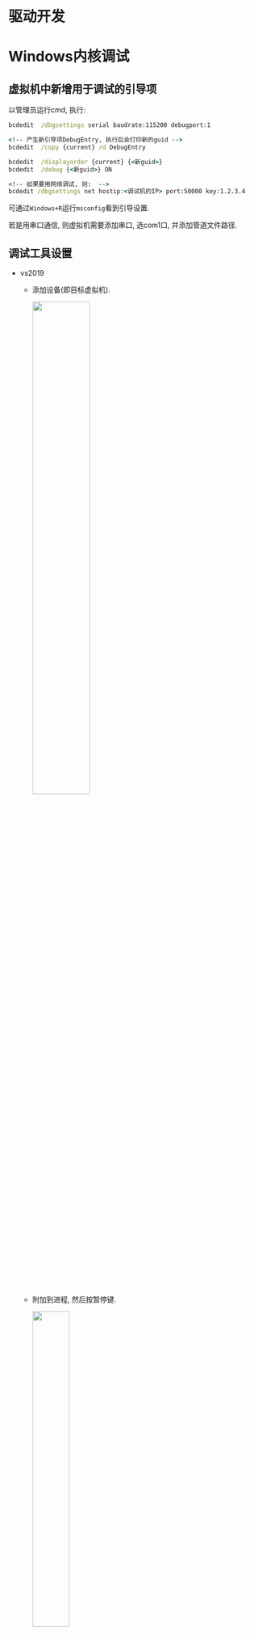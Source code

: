 # 驱动开发

# Windows内核调试
## 虚拟机中新增用于调试的引导项
以管理员运行cmd, 执行:
```bat
bcdedit  /dbgsettings serial baudrate:115200 debugport:1

<!-- 产生新引导项DebugEntry, 执行后会打印新的guid -->
bcdedit  /copy {current} /d DebugEntry

bcdedit  /displayorder {current} {<新guid>}
bcdedit  /debug {<新guid>} ON

<!-- 如果要用网络调试, 则:  -->
bcdedit /dbgsettings net hostip:<调试机的IP> port:50000 key:1.2.3.4
```
可通过`Windows+R`运行`msconfig`看到引导设置.

若是用串口通信, 则虚拟机需要添加串口, 选com1口, 并添加管道文件路径.

## 调试工具设置
* vs2019
    * 添加设备(即目标虚拟机).
    
        <img alt="" src="./pic/vs_device_config.png" width="50%" height="50%">

    * 附加到进程, 然后按暂停键. 

        <img alt="" src="./pic/vs_attach_proc.png" width="40%" height="40%">

        <img alt="" src="./pic/vs_windbg.png" width="60%" height="60%">
    
    * 可在驱动的源码中打断点. 之后在虚拟机中用`instdrv`启动驱动程序, 则程序将中断.

        <img alt="" src="./pic/vs_drv_debug.png" width="50%" height="50%">

* windbg
    * `File->Kernel Debugging->COM`, 如下图配置.

        <img alt="" src="./pic/windbg_krnldbg.png" width="60%" height="60%">

    * 配置符号, `File -> Symbol File Path`, 填写: `<自己写的驱动编译后产生的pdb文件的路径>;srv*D:\win_symbols*http://msdl.microsoft.com/download/symbols`. 其他符号链接: http://sym.ax2401.com:9999/symbols

* vscode(替代visual studio)
    * 参考: [VSCode搭建轻量驱动开发环境](https://bbs.pediy.com/thread-260380.htm)
    * 需要安装: wdk, sdk, [FindWdk](https://github.com/SergiusTheBest/FindWDK.git), 还有Visual Studio 生成工具(即从vs_buildtools安装的东西, 在 https://visualstudio.microsoft.com/zh-hans/downloads/ 找)
    * 需要安装vscode插件: cmake, cmake tools

## 其他
* 需要禁用驱动程序强制签名

        开始菜单, 按`shift`并点击重启按钮(或者开机选择引导项时进入'其他选项'). 找到问题修复->高级选项->启动设置, 并选择"禁用驱动程序强制签名".

        网上关于永久禁用驱动强制签名, 一般都是说执行`bcdedit /set testsigning on`和`bcdedit /set nointegritychecks on`, 但是在最新的win10中测试无效.

* Windows平台普通程序开发
    * [配置vscode](https://code.visualstudio.com/docs/cpp/config-msvc)

# NT驱动框架
* 驱动调用流程: 

    <img alt="" src="./pic/winkrnl_call.jpg" width="40%" height="40%">
* 驱动框架: R3操作一个文件: create -> read/write/deviceiocontrol -> clean -> close

    <img alt="" src="./pic/win_drv_frm.jpg" width="50%" height="50%">
* 驱动运行流程
    * (在R3层)创建一个服务
        * 注册表项: `HKEY_LOCAL_MACHINE\SYSTEM\CurrentControlSet\Sevices\<服务名>`
        * 启动的GROUP与`StartType`决定了驱动. `StartType`值越小越早启动. `StartType`值相同则按GroupOrder顺序启动(`HKEY_LOCAL_MACHINE\SYSTEM\CurrentControlSet\Control\GroupOrderList`). `StartType`值如下:
            * 0(`SERVICE_BOOT_START`): 由核心装载器装载. 在内核刚初始化之后, 加载的都是系统核心有关的重要驱动程序(如磁盘驱动)
            * 1(`SERVICE_SYSTEM_START`): 由I/O子系统装载. 
            * 2(`SERVICE_AUTO_START`): 自动启动. 在登录界面出现的时候. 
            * 3(`SERVICE_DEMAND_START`): 手工启动.
            * 4(`SERVICE_DISABLED`): 禁止启动.
    * (在R3层)对象管理器生成驱动对象(`DriverObject`), 将之传递给`DriverEntry`函数, 执行之.
    * 创建控制设备对象(`IoCreateDevice`, 设备名形如`"\\device\\myDrv"`. 创建的设备对象被赋予其一参)
    * 创建控制设备符号链接(R3可见)(`IoCreateSymbolicLink`, 符号链接名形如`"\\dosdevices\\myDrv"`)
    * 若是过滤驱动, 创建过滤设备对象, 绑定
    * 注册分发函数
    * 其他初始化
    * 应用程序打开驱动的设备对象(`CreateFile`, 一参为形如`"\\\\.\\myDrv"`的设备路径(也是符号链接名), 得到一个`Handle`), 向驱动设备对象发送各种请求(`IRP`)
* 应用层调用驱动的相关接口
    * 安装驱动: `OpenSCManager`打开服务控制管理器, `CreateService`安装驱动, `OpenService`打开驱动服务, `StartService`启动服务. 关闭管理器和驱动服务的句柄用`CloseServiceHandle`.
    * 卸载驱动: 先`OpenSCManager`, `OpenService`; 用`ControlService`(带`SERVICE_CONTROL_STOP`参数)停止驱动; `DeleteService`卸载驱动.
* 设备对象接收IRP(I/ORequest Packets))
    * 可以理解为: 
        * 一个放置 I/O 请求的容器
        * 一个与线程无关的调用栈
    * API
        * `IoMarkIrpPending(pIrp)`: 挂起Irp请求(驱动程序的分发函数中则返回`STATUS_PENDING`)
        * `IoSetCancelRoutine(Irp, CancelRoutine)`: 若二参是NULL, 则取消Irp请求. 如果Irp有设置了取消例程, 则返回该取消例程(`Irp->CancelRoutine`), 否则返回NULL.

* 驱动创建的所有设备对象会放在一条链上(`NextDevice`); 所有设备对象都会指向该驱动对象.
* 分发函数: `(PDEVICE_OBJECT pObj, PIRP pIrp)`
    * read: 应用层从内核层读取数据: 从`pIrp`拿缓存的地址和长度; 读写; 完成IRP.
    * write: 应用层向内核层写数据: 分配缓存(`ExAllocatePoolWithTag`), 拷贝数据(`RtlCopyMemory`).
    * ioCtl: 拿到应用层传来的控制码(控制码自己定义), 判断并执行相关操作.
        * 自定义CTL_CODE: `#define MY_CODE_1 CTL_CODE(DeviceType, Function, Method, Access)`
            * MY_CODE_1: 生成的IRP的MinorFunction
            * DeviceType: 设备对象的类型.
            * Function: 自定义的IO控制码, 取0x800到0xFFF. (0x0到0x7FF为微软保留)
            * Method: 数据的操作模式. 
                * `METHOD_BUFFERED`: 缓冲区模式(用户的输入输出都经过`pIrp->AssociatedIrp.SystemBuffer`来缓冲)
                * `METHOD_IN_DIRECT`: 直接写模式
                * `METHOD_OUT_DIRECT`: 直接读模式
                * `METHOD_NEITHER`: Neither模式
                * 更多关于通信: https://www.cnblogs.com/lsh123/p/7354573.html
            * Access: 访问权限, 可取值有: 
                * `FILE_ANY_ACCESS`: 表明用户拥有所有的权限
                * `FILE_READ_DATA`: 表明权限为只读
                * `FILE_WRITE_DATA`: 表明权限为可写
            
* DriverUnload: 要清除设备对象(`IoDeleteDevice`).
* 驱动函数分类
    * ExXxx: Excute
    * IoXxx: IO
    * KeXxx: Kernel
    * MmXxx: Memory
    * ObXxx: Object
    * PsXxx: Process
    * RtlXxx: Runtime Library
    * ZwXxx: 和NtXxx一样, 不过在内核编程中调用的都是ZwXxx. ZwXxx会先将Previous Mode设置为Kernel Mode, 再调用相应的NtXxx.
    * FltXxx: MiniFilter框架
    * NdisXxx: Ndis框架
* 在R0中可用和不可用的函数
    * 不可用: `printf, scanf, fopen, fclose, fwrite, fread, malloc, free`
    * 可用: `sprintf, strlen, strcpy, wcslen(返回宽字符串中的字符数), wcscpy, memcpy, memset`
* 内存分配: 
    * PagedPool: 分页内存, 物理内存不够时, 这片内存会被移到磁盘上. 总量多. 通常可申请一大片来存数据.
    * NonPagedPool: 总量有限(物理内存).
    * `ExAllocatePoolWithTag(PoolType,NumberOfBytes,Tag)`: `Tag`是四个字节的数据(形如'TSET'), 用来防止溢出(溢出时其会被覆盖).


* 驱动编写过程
    * `IoCreateDevice`
    * 指定R3和R0间读写的通信协议, `pDeviceObject->Flags = ...`
        * `DO_BUFFERED_IO`: 优点安全, 缺点效率低
        * `DO_DIRECT_IO`: 内存映射, 内核层和应用层操作同一块物理内存
        * `DO_NEITHER_IO`: R0直接访问R3处内存的数据. 可能产生提权漏洞.
    * 创建符号链接`IoCreateSymbolicLink`
    * `pDeviceObject->MajorFunction[...] = ...`, 注册分发函数.
    * `pDeviceObject->DriverUnload = ...`

* 内核漏洞产生原因
    * 不要使用 `MmIsAddressValid` 函数, 这个函数对于校验内存结果是不可靠的.
    * 在 `try_except` 内完成对于用户态内存的任何操作
    * 留心长度为 0 的缓存, 为 NULL 的缓存指针和缓存对齐
        * `ProbeForRead`, `ProbeForWrite`等函数的`Length`参数为0时, 它们不工作
        * 缓存指针为空. 不可放行此类空指针.
        * 缓存对齐. `ProbeForRead`的三参`Alig`.
    * 不正确的内核函数调用引发的问题, 如何防范
        * `ObReferenceObjectByHandle` 未指定类型
        * 不正确的 `ZwXXX` 函数调用不能将任何用户态内存通过调用 ZwXXX 函数传递给内核, 用户态内存未经过校验, 传递给 ZwXXX 会让系统忽略内存检查(因为 ZwXXX 调用时认为上个模式已经是内核模式) 
        * 不要接受任何用户输入的内核对象给内核函数. 接受用户输入的内核对象意味着可以轻易构造内核任意地址写入漏洞, 不要在设备控制中接受任何用户输入的内核对象并将其传递给内核函数. 
    * 驱动提供给应用层的功能性接口. 
    * 设备控制尽量使用BUFFERED IO, 而且一定要使用 SystemBuffer,如果不能用BUFFERED IO,对于 UserBuffer 必须非常小心地 Probe,同时注意 Buffer 中指针, 字符串引发的严重问题, 如果可能, 尽量禁止程序调用自己的驱动. 
    * 使用 verifier(内核校验器)和 Fuzz 工具检查和测试驱动. 对于挂钩内核函数的驱动, 可以使用 BSOD HOOK 一类的 FUZZ 工具, 来检查内核函数的缺陷和漏洞.


# Windbg
* 屏蔽无用的调试信息: `ed nt!Kd_SXS_Mask 0`, `ed nt!Kd_FUSION_Mask 0`
* 线程
    * `.attach <pid>`: 
    * `.detach:` 断开调试
    * `~*`: 显示所有线程
    * `~<数字>`: 显示第<数字>个线程
    * `~.`: 显示活动线程
    * `~#`: 显示引起异常的线程
    * `!runaway`: 扩展显示有关每个线程使用的时间的信息
* 进程
    * `!process`
        * `/m <名称加通配符>`
        * `!process 0 0`: 系统所有进程(简). 第一个0可替换为别的进程ID(16进制). 后面可以加要查找的程序的全称.
        * `!process -1 0`: 当前进程信息.
        * `!process 0 7`: 系统所有进程(详).
        * `!process <EPROCESS> 7`: 进程详细信息.
    * `.process /p <EPROCESS>`: 进入进程上下文. (`<EPROCESS>`表示进程的EPROCESS块的地址)
    * `!thread <ETHREAD>`: 查看线程.
    * `.thread <ETHREAD>`: 进入线程上下文.
* 断点
    * `bl <*|n|n1-n2>`: 列出断点
    * `bc <*|n|n1-n2>`: 清理断点
    * `bd <*|n|n1-n2>`: 禁用断点
    * `be <*|n|n1-n2>`: 启用断点
    * `bp <addr|model!func>`: 设置断点. `bp`要求模块已加载, 失败则转化为`bu`断点
    * `bu model!func`: u是unresolved.
    * `bm model!fu*c`: 
    * `ba <w4|r4|e4|i4> <addr>`: 内存断点. 读, 写, 执行, IO(端口, 寄存器). 地址可以写成0x8100xxxx这样.
    * `<bp|ba> </p|/t> <proc> <addr|func>`: 进程/线程断点, 只有该进程或线程执行到这个地方时才中断.
* 内存
    * `dt [nt!]_EPROCESS [<字段>] [<addr>]`: 查看`nt`模块的`_EPROCESS`结构. 加`-r`参数可以递归打印. 带`<addr>`则用该结构打印某地址块. 带`<字段>`则只打印该字段.
    * `<db(1字节)|dw(2)|dd(4)|dq(8)|dp|dD|df> <addr> <L20>`: 打印数字, 打印0x20个单位
    * `<da|du|ds|dS> <addr>`: 打印字符
    * `<dpa|dpu|dps|dpp> <addr>`: 打印指针指向的数据. 第二个字符: d(32位指针), q(64位指针), **p(标准指针大小, 取决于处理器架构)**. 第三个字符: p(DWORD或QWORD), a(ascii), u(unicode), s(symbol).
    * 修改内存: 把d改成e, 如`eb <addr> <val>`.
    * `kb`: 查看栈.
    * `kv`: 查看栈.
    * `kp`: 查看栈(显示函数参数).
* 调试
    * `g`: 继续运行
    * `p`: 执行一条指令(如果打开了source mode, 则执行一行源码)
    * `pa <addr>`: 执行到addr处
    * `t <次数>`: 多次单步执行, 遇到函数会进入
* 其他命令
    * `lm`: 列出加载的模块
    * `lm m sth*`: 按名称列出加载的模块
    * `.reload`: 加载符号表. `/user`则只加载用户层的符号. `f`可以强制加载(而非延迟加载).
    * `.reload /i:` 忽略pdb文件和sys文件时间戳的不同, 强制加载符号文件
    * `x nt!kes*des*table`: ssdt表
    * 查看shadowSsdt表: 先切换到进程上下文, 然后`x nt!kes*des*table`, 拿第一行的地址, 对其用`dd`, 打印出来的第二行的前4个字节即是该表地址.
    * `u`: 查看当前汇编
    * `uf <addr>`: 反汇编
    * `.open -a <函数名>+<偏移>`: 调出源文件
    * `!pte <虚拟地址>`: 将虚拟地址转为物理地址
    * `!vtop <进程基地址> <虚拟地址>`: 将虚拟地址转为物理地址
* 快捷键
    * f9: 断点
    * f10: 单步执行
    * f11: 单步步入
* 反调试
    * `EPROCESS`结构中的`DebugPort`成员为调试端口, 将之清零以防止调试
    * `KdDisable`
    * HOOK以下函数: 
        * `NtOpenThread`:
        * `NtOpenProcess`:
        * `KiAttachProcess`:
        * `NtReadVirtualMemory`:
        * `NtWriteVirtualMemory`:
* 反反调试
* 花指令
    * OLLVM
        * 控制流平展模式
        * 指令替换模式
        * 控制流伪造模式

# 蓝屏分析
* 系统崩溃后产生DUMP文件. 设置: `电脑 -> 系统属性 -> 启动和故障恢复`: 1. 把`系统自动重启`的勾去掉; 2. `写入调试信息`选`核心内存转储`
* windbg分析dump文件
    * open crash dump
    * 设置符号文件路径
    * `!analyze -v`
        * `STACK_TEXT`调用栈信息.
    * `<kv|kp|kb>`
    * `.open -a <模块名>!<函数名>+<偏移>`
* 常见原因
    * 关闭了无效HANDLE
    * 在没有`ObReferenceObject(pFileObject)`的情况下`ObDeferenceObject(pFileObject)`
    * 引用NULL指针
    * 内存访问越界
    * 高中断级访问了缺页内存

* 例子
```c
UNICODE_STRING uStr = {0};
uStr.Buffer = ExAllocatePoolWithTag(PagedPool, wcslen(L"Nice to meet u")+sizeof(WCHAR), 'POCU');
if (uStr.Buffer == NULL) return;
RtlZeroMemory(uStr.Buffer, wcslen(L"Nice to meet u")+sizeof(WCHAR));
RtlInitUnicodeString(&uStr, L"Nice to meet u"); // 会直接将L"Nice to meet u"的地址赋给uStr.Buffer, 而该地址在静态常量区
DbgPrint("%wZ\n", &uStr);
ExFreePool(uStr.Buffer); // 导致蓝屏
```

# 字符串
* Unicode字符串数据类型(https://blog.csdn.net/aishuirenjia/article/details/88996228). L表示long, P表示指针,C表示constant, T表示指针指向的字符占的字节数取决于Unicode是否定义, W表示wide, STR就是string的意思. 
    * `LPSTR`: 32bit指针 指向一个字符串, 每个字符占1字节. 相当于　`char * `
    * `LPCSTR`: 32-bit指针 指向一个常字符串, 每个字符占1字节. 相当于　`const char * `
    * `LPTSTR`: 32-bit指针 每字符可能占1字节或2字节, 取决于Unicode是否定义 
    * `LPCTSTR`:32-bit指针 指向一个常字符串,每字符可能占1字节或2字节, 取决于Unicode是否定义 
    * `LPWSTR`: 32-bit指针, 指向一个unicode字符串的指针,每个字符占2字节. 
    * `LPCWSTR`:32-bit指针, 指向一个unicode字符串常量的指针,每个字符占2字节. 

```c
typedef struct _UNICODE_STRING {
    USHORT Length; // Buffer中字符串的字节数(不含结尾的NULL)
    USHORT MaximumLength; // Buffer的大小(字节数)
    PWSTR Buffer; // PWSTR等价于WCHAR *
} UNICODE_STRING, *PUNICODE_STRING;
typedef struct _STRING {
    USHORT Length; 
    USHORT MaximumLength;
    PCHAR Buffer; 
} ANSI_STRING, *PANSI_STRING;

// 初始化方式1
UNICODE_STRING uStr = {0};
WCHAR *sz = L"Hello";
RtlInitUnicodeString(&uStr, sz);
// 或
DECLARE_CONST_UNICODE_STRING(uStr, L"Hello")

// 初始化方式2: 栈上buffer
UNICODE_STRING uStr = {0};
WCHAR sz[512] = L"Hello";
uStr.Buffer = sz;
uStr.Length = wcslen(L"Hello");
uStr.MaximumLength = sizeof(sz);

// 初始化方式2: 栈上buffer
UNICODE_STRING uStr = {0};
ULONG ulLen = wcslen(L"Hello") * sizeof(WCHAR);
WCHAR sz[512] = L"Hello";
uStr.Buffer = sz;
uStr.Length = wcslen(L"Hello");
uStr.MaximumLength = sizeof(sz);

```

* 常用API
    ```c
    UNICODE_STRING uStr1 = {0};
    WCHAR buff[100] = "Hello";
    uStr1.Length = 10;
    uStr1.Buffer = buff;

    WCHAR *str1 = "world";

    UNICODE_STRING uStr2 = {0};
    uStr1.Length = 10;
    uStr1.Buffer = str1;

    // 常用API
    RtlInitUnicodeString(&uStr1, str1);
    RtlCopyUnicodeString(&uStr1, &uStr2);
    RtlAppendUnicodeToString(&uStr1, str2);
    RtlAppendUnicodeStringToString(&uStr1, &uStr2);
    RtlCompareUnicodeString(&uStr1, &uStr2, TRUE/FALSE); // 三参表示是否忽略大小写
    RtlAnsiStringToUnicodeString(&uStr1, &aStr1, TRUE/FALSE); // 三参TRUE则由系统分配内存.有溢出风险.
    RtlFreeUnicodeString(&uStr1); // 三参TRUE则由系统分配内存

    // 安全函数, 能检测溢出
    #include <ntstrsafe.h>
    RtlUnicodeStringInit(&uStr1, str1);
    RtlUnicodeStringCopy(&uStr1, &str1);
    RtlUnicodeStringCat(&uStr1, &str1);

    ```

* UNICODE_STRING常见问题
    * 计算length时, 少了`*sizeof(WCHAR)`
    * 计算字符数时, 少了`/sizeof(WCHAR)`
    * 使用了`wcscmp, wccscpy`等函数操作

# 文件
* 文件的表示
    * 应用层: `"c:\\doc\\a.txt"`
    * 内核: `L"\\??\\c:\\a.txt"` -> `"\\device\\harddiskvolume3\\a.txt"`, 前面问号是卷设备对象的符号链接名.
    * R3: 设备名: `L"\\\\.\\xxDrv"`
    * R0: 设备名: `L"\\device\\xxDrv"`; 符号链接名: `"\\dosdevices\\xxDrv"` -> `"\\??\\xxDrv"`
* 内核文件操作API
    * 打开文件获得handle -> 基于handle读写查删 -> 关闭
    * `InitializeObjectAttributes`宏: 初始化一个`OBJECT_ATTRIBUTES` 结构体
    * `ZwCreateFile`: 打开文件
    * `ZwWriteFile`
    * `ZwReadFile`
    * `ZwQueryInformationFile`读取文件属性, `ZwSetInformationFile`: 可用于删文件
        * 第五参
            * FileBasicInformation
            * FileStandardInformation
            * FileRenameInformation: 重命名文件时用
            * FileDispositionInformation: 删文件时用
    * `ZwQueryFullAttributesFile`: (irp_mj_set_information). 可删除和重命名文件
    * `ZwClose`
    * `ZwQueryDirectoryFile`: 遍历文件夹
    * `RtlVolumnDeviceToDosName(fileObject->DeviceObject, &DosDeviceName)`: 得到文件所属设备的名称(如`C:`)
* 其他知识点
    * 8个扇区 == 1个簇

# 系统引导和磁盘分区
* BIOS和MBR
    * 流程
        * 启动电源, 硬件初始化检查.
        * 根据CMPS的设置, BIOS加载启动盘, 将MBR的引导代码载入内存, 然后启动过程由MBR来执行.
        * 搜索MBR中的分区表DPT, 找到活动分区, 将其VBR中的引导代码载入内存`0x07c00`处.
        * 引导代码检测当前使用的文件系统, 查找ntldr文件, 启动之.
        * BIOS将控制权转交给ntldr, 由它完成操作系统的启动. (Win7是BootMgr)
    * MBR: 物理硬盘第一扇区0柱面0磁头.
    * VBR: 卷引导记录, 为每个非扩展分区及逻辑分区的第一个扇区.
    * DBR(DOS Boot Record): 操作系统进入文件系统后可以访问的第一个扇区. 包括一个引导程序和一个被称为BPB(BIOS Parameter Block)的本分区参数记录表.
    * EBR(Extended Boot Record): 扩展分区的每个逻辑驱动器的类似MBR的引导记录.
    * LBA(logical block address 32位): 一个扇区512字节(2^9), 最大支持分区: 2^32 * 2^9 = 2T

        <img alt="" src="./pic/mbr.jpg" width="40%" height="40%">

* UEFI(Unified Extensible Firmware Interface, 统一的可扩展固件接口)和GPT
    * LBA(64位), 分区数量无限制, MS128个分区.
    * UEFI相当于一个微型操作系统. 具备文件系统的支持, 能直接读取FAT分区中的文件, 可开发处直接在UEFI下运行的应用程序(以efi结尾). 可将windows安装程序做成efi程序, 然后把它放任意分区中直接运行.
    * 不需要主引导记录, 不需要活动分区, 只要复制一个安装文件到一个FAT32(主)分区或U盘中, 然后从中启动.
    * PMBR的作用: 使用不支持GPT的分区工具时, 整个影片将显示为一个受保护的分区, 以防分区表及硬盘数据遭到破坏.
    * SecureBoot(防恶意软件): 主板出厂的时候, 可内置一些可靠的公钥. 任何要在这块主板上加载的操作系统或硬件驱动, 都要用对应的私钥签署过.


        <img alt="" src="./pic/uefi.jpg" width="20%" height="20%">

# 注册表
* 路径
    * `"\\Registry\\Machine\\software"` -> HKEY_LOCAL_MACHINE
    * `"\\REGISTRY\\User\\"` -> HKEY_USERS
* 数据类型
    * `REG_SZ`: 字符串
    * `REG_BINARY`: 二进制数据
    * `REG_DWORD`: 4字节无符号整数
    * `REG_EXPAND_SZ`: 扩展字符串, 其中带环境变量, 如"%systemtoor%\c.doc". 应用层函数`ExpandEnvironmentStrings`可展开之.
    * `REG_MULTI_SZ`: 多字符串(每个字符串间用NULL隔开)
        * 构造: `sprintf(buf, "%s%c%s%c%c%", "1.1.1.1", 0, "1.1.1.1", 0, 0)`
        * 用于删除和重命名: `MoveFileEx(szTemp, NULL, MOVEFILE_DELAY_UNTIL_REBOOT)`, 重启替换`szTemp`文件. 如替换dll文件. 每次调用, 一参和二参会被写到`\\Registry\\Machine\\SYSTEM\CurrentContrilSet\Control\Session Manager\PendingFileRenameOperations`
        * UNC(Universal Naming Convention, 通用命名规则)
            * 用于局域网共享文件夹
            * `\HKEY_LOCAL_MACHINE\SYSTEM\CurrentControlSet\Services\LanmanServer\Shares` 记录本机共享的文件夹的信息. 
* 存储
    * HIVE文件
        * 由多个巢箱(BIN)组成
        * 注册表解析: https://www.52pojie.cn/thread-41492-1-1.html
        * 缺省放在`%systemroot%/System32/config`下, 6个文件: DEFAULT, SAM, SECURITY, SOFTWARE, USERDIFF, SYSTEM
* 注册表操作
    * 参考: http://www.lcx4.com/?post=112
    * 创建: `ZwCreatKey`. `InitializeObjectAttributes`时, 其四参指定父键的handle(可由`ZwOpenKey`获得)
    * 查询: `ZwQueryKey`查询键下子键, `ZwQueryValueKey`查询键下的某个键值对的值(传入参数包括键的句柄, 键值对的键名)
    * 枚举: 
        <!-- * `ZwEnumerateKey`: 枚举子键
        * `ZwEnumerateValueKey`: 枚举键下的键值对 -->
        * 先调用一次`ZwQueryKey`获得数据长度(三参设为NULL)
        * 再次调用`ZwQueryKey`获得数据(三参设为`ExAllocatePoolWithTag`分配得到的buffer, 记为pfi). for循环以`pfi->SubKeys`为总数时, 循环体中`ZwEnumerateKey`获得子键的信息. `pfi->Values`则对应`ZwEnumerateValueKey`.
        * `ZwQueryValueKey`, `ZwEnumerateKey`, `ZwEnumerateValueKey`同理
    * 删除: `ZwDeleteKey`, `ZwDeleteValueKey`
    * 设置: `ZwSetValueKey`新增键值对

# 强删文件
* R0层关句柄
    * 打开文件: `IoCreateFile`(比`ZwCreateFile`更底层)
    * 删除独占文件
        * 从全局句柄表找到打开这个文件的进程和文件的句柄
            * `ZwQuerySystemInformation( SystemHandleInformation, buf, size, NULL )`. 因为没法得到全局句柄表的大小, 所以要逐渐递增buf大小. 注: `ZwQuerySystemInformation`这个函数在ntdll中, 内核层编程时可在头文件声明一下, 声明头加上`NTSYSAPI`和`NTAPI`. `SystemHandleInformation`值为16.
        * 把句柄拷贝过来: `ZwDuplicateObject`, `DUPLICATE_CLOSE_SOURCE`则表示同时在目标进程中把文件句柄关掉
        * 再次打开文件, 得到handle
        * 通过handle得到fileObject(用`ObReferenceObjectByHandle`)
        * `IoGetRelatedDeviceObject(fileObject)`得到设备对象deviceObject
        * 初始化事件`KeInitializeEvent`; 初始化用来删除文件的Irp
        * 为Irp设置一个例程(回调)(`IoSetCompletionRoutine`), 当下层驱动完成文件的删除时, 会通知执行该例程.
        * 下发Irp(交给下层的文件系统驱动处理): `IoCallDriver(DeviceObject, Irp)`
        * 等待完成: `KeWaitForSingleObject`
    * 删除正在运行的exe文件
        * 系统会检查`fileObject->SectionObjectPointer`中的`ImageSectionObject`和`DataSectionObject`, 都不为0则表示exe正在运行. 
        * 因此强删的方法是先把上述两项设为0, 欺骗系统.

* R3层关句柄
    * 原理与R0层类似
    * 用线程处理死锁
        * `NtQueryObject`会导致某些句柄hang住
        * `GetFileType(hFile)`也是

# 线程的IRQL(Interrupt Request Level)
* 如果某个中断产生了, 且IRQL <= 目前处理器的IRQL, 那么将不会影响目前程序的运行; 否则执行中断程序.
* 中断: 硬件产生的一个电信号
    * 异常: 由CPU产生. IF(中断标志位, 用来开关中断)维持不变, 不会关闭中断
        * 故障(FALT): 除零, 缺页, 越界, 堆栈段错误等
        * 陷阱(TRAP): 程序员用的, 如int 3, 溢出
    * 中断: IF标志清零, 关中断
        * 非屏蔽中断: 计算机内部硬件出错引起的异常
        * 屏蔽中断: 外围设备产生
    * 中断向量
        * 0~31: 异常和非屏蔽中断
        * 32(0x20)~47(0x2f): IO引起的屏蔽中断
        * 48(0x30)~255(0xff): 软中断, 如linux的0x80系统调用`system_call`进入内核
    * 中断优先级: 在同一处理器上, 线程只能被更高级别IRQL的线程能中断
        * 无中断
            * `PASSIVE_LEVEL`(0): 和文件, 注册表读写相关的操作. 可访问分页内存.
        * 软中断
            * `APC_LEVEL`(1)
            * `DISPATCH_LEVEL`(2): 不能访问分页内存
        * 硬中断
            * `DIRQL`: 设备中断请求级处理程序执行
            * `PROFILE_LEVEL`: 配置文件定时器
            * `CLOCK2_LEVEL`: 时钟
            * `SYNCH_LEVEL`: 同步级
            * `IPI_LEVEL`: 处理器之间中断级
            * `POWER_LEVEL`: 电源故障级
        * 遵守中断级别要求
            * PASSIVE级别可访问任何函数和内存
            * DISPATCH级别只能访问运行在DISPATCH级别的API和非分页内存(NONPAGEDPOOL)
            * NONPAGEDPOOL可在任何级别使用
            * PAGEDPOOL只能在PASSIVE和APC级别使用
                * 在这两个级别的代码中用`PAGED_CODE`宏(其调用`KeGetCurrentIrql`), 其会检测当前代码IRQL是否高于APC, 是则异常.
            * 补充
                * 系统在APC_LEVEL处理缺页中断, 所以, 执行在>=APC_LEVEL上的代码必须存放在NON-PGAE内存中
        
        |调用源|一般的运行中断级|运行环境|
        |-|-|-|
        |`DriverEntry`, `DriverUnload`|Passive级|单线程|
        |各种分发函数`DispatchXxx`|Passive级|多线程|
        |完成函数|Dispatch级|多线程|
        |各种NDIS回调函数|Dispatch级|多线程|
* 多线程
    * 内核创建多线程: `PsCreateSystemThread`
    * 同步(A告诉B发生了什么事)
        * KEVENT: 用于线程同步
            * Event两个状态: Signaled, Non-signaled
            * Event两个类别: Notification事件(不自动恢复, 比如从Signaled转为Non-Signaled要手动设置), synchronization事件(自动恢复)
            * 代码
                ```c
                // 线程A
                KEVENT waitEvent;
                KeInitializeEvent(&waitEvent, NotificationEvent, FALSE);

                // 内核中创建自命名事件则如下
                RtlInitUnicodeString(&EventName, L"\\BaseNamedObjects\\ProcEvent");
                PKEVENT Event = IoCreateNotificationEvent(&EventName, &Handle); // 生成的事件的句柄放到Handle中
                KeClearEvent(Event);

                // 触发事件
                KeSetEvent(&waitEvent, IO_NO_INCREMENT, FALSE); 

                // 线程B
                KeWaitForSingleObject(&waitEvent, Executive, KernelMode, False, NULL); // NULL无限等待, 0立即返回
                ...
                KeClearEvent(&waitEvent); // 将事件设为non-signaled状态
                KeResetEvent(&waitEvent);

                // 应用层等待事件则如下
                HANDLE hProcessEvent = ::OpenEventW(SYNCHRONIZE, FALSE, L"Global\\ProcEvent");  // 注意得到的句柄为0时会让下面的代码死循环, 所以要判断0
                while (true) {
                    ::WaitForSingleObject(hProcessEvent, INFINITE)
                    ...
                }
                ```
        * `KeWaitForSingleObject`, `KeWaitForMultiObjects`
            * 可等待的对象: `KEVENT`, `KMUTEX/KMUTANT`, `KPROCESS`, `KQUEUE`, `KSEMAPHORE`, `KTHREAD`, `KTIMER`(它们都带dispatcher header). 
            * 不可等待: `fileobject`/`driverobject`
        * R0到R3同步通信
            * 内核层
                * 创建Event: `IoCreateNotificationEvent`, `L"\\BaseNamedObjects\\ProcEvent"`
                * (z: 1:24)
            * 应用层
                * 事件名: `L"Global\\ProcEvent"`
    * 互斥(A和B只能一个访问)
        * KSPIN_LOCK: 自旋锁
            * 代码
                ```cpp
                KIRQL OldIrql;
                KSPIN_LOCK mySpinLockProc;

                // 获得
                KeAquireSpinLock(&mySpinLockProc, &OldIrql);
                
                // 访问数据
                g_i++;

                // 释放
                KeReleaseSpinLock(&mySpinLockProc, OldIrql);
                ```
            * 注意事项
                * 多CPU共享安全
                * 提升IRQL到DPC
                * 禁止访问分页内存
                * 获得时间越短越好
            * 和Mutex的区别

            |SpinLock|Mutex|
            |-|-|
            |忙等, 不会睡眠(不阻塞). 忙等线程会占着CPU, 一直轮询. 适用于等待时间不长的情况(如小于25微秒)|会阻塞请求线程. 若要长时间串行化访问一个对象, 应首先考虑使用互斥量而非自旋锁|
            |SpinLock请求成功之后, CPU的执行级别会提升到Dispatch级别. DL及以下级别可请求SpinLock|Mutex通常在PL请求, 在DL上Timeout要设为0|
            |非递归锁(不能递归获得该锁)|递归锁|
            |主要用于多CPU, 但效率不高, 使用ERESOURCE较好|-|

        * ERESOURCE(读写共享锁)(2:14)

        * FAST_MUTEX
            * 用于互斥
            * APC级别
            * 非递归锁
            * 代码
                ```c
                FAST_MUTEX fm;
                ExInitializeFastMutex(&fm);
                ```

        * KSEMAPHORE(信号量)(2:24)
            * 相当于资源池
            * 代码
                ```cpp
                KSEMAPHORE ks;
                KeInitializeSemaphore(
                    &ks,
                    1, // 信号量的初始值, 资源数
                    2 // 信号量的最大值
                );
                
                LARGE_INTEGER waitTime = {0};
                waitTime.QuadPart = -1 * 10000000i64;
                KeWaitForSingleObject(&ks, Executive, KernelMode, FALSE, &waitTime); // 0立即返回, 
                KeReleaseSemaphore(&ks, IO_NO_INCREMENT, 1, FALSE); // 0立即返回, 
                ```
        * R0同步互斥总结
            * Dispatch级别: SpinLock
            * APC/PASSIVE级别:
                * 互斥: ERESOURCE/FAST_MUTEX
                * 同步: KEVENT/KSEMAPHORE
            * R3和R0同步通信: KEVENT
            * 整数增减: `InterlockedExchanged`, `Interlockedincrement(&i)`可对整数i进行原子性加
            
        * critical_section(临界区)(2:50)
        ```cpp
        typedef struct _RTL_CRITICAL_SECTION {
            PRTL_CRITICAL_SECTION_DEBUG DebugInfo;
            LONG LockCount; // 初始为-1, 大于等于0时表示被临界区占用. 它跟RecursionCount的差值表示有多少其他线程在等待获得临界区
            LONG RecursionCount; // 所有者线程递归获取的次数
            HANDLE OwningThread;        // 所有者线程的id ClientId->UniqueThread
            HANDLE LockSemaphore; // 这是一个自复位事件而非信号量. 用于通知操作系统, 临界区已空闲. 临界区被占时, 若有另一个线程尝试获取, os会创建之. 最后要用DeleteCriticalSection释放.
            ULONG_PTR SpinCount;        // 仅用于多处理器. 若临界区不可用, 调用线程将在对与该临界区相关的信号执行等待操作前, 选择SpinCount次. 若期间临界区变为可用, 调用线程就避免了等待操作. 默认为0.
        } RTL_CRITICAL_SECTION, *PRTL_CRITICAL_SECTION;
        RTL_CRITICAL_SECTION cs;
        EnterCriticalSection(&cs);
            ...
            //   操作dwTime
            ...
        LeaveCriticalSection(&cs);
        ```

        * 用临界区实现CAutoClock(自动锁)
        ```c
        class CLock
        {
        public:
            CLock()
            {
                InitializeCriticalSection(&m_cs);
            }
            ~CLock()
            {
                DeleteCriticalSection(&m_cs);
            }
            void Lock()
            {
                EnterCriticalSection(&m_cs);
            }
            void UnLock()
            {
                LeaveCriticalSection(&m_cs);
            }

        private:
            CRITICAL_SECTION m_cs;

        };
        class CAutoLock
        {
        public:
            CAutoLock(CLock *pLock):m_pLock(pLock)
            {
                m_pLock->Lock();
            }
            ~CAutoLock()
            {
                m_pLock->UnLock();
            }
        private:
            CLock *m_pLock;
        };

        CLock g;
        {
            CAutoClock a(&g);

            // 从这个单元出去后a的析构函数被调用, 即可解锁
        }
        ```
        
        * 死锁
            * Dijkstra哲学家用餐问题解决方法
                * 服务生同意才能拿
                * 资源分级: 筷子编号, 每个哲学家总是先试图拿编号最小的筷子
            * windbg检测死锁
                * `!deadlock`
                * `!locks`: 列出锁的信息, `LockCount`大于0的锁对应的线程比较可疑.
                * 用 `~` 列出线程, `~<tid> kb` 查看调用栈, 找到`RtlWaitForCriticalSection`之类的函数的参 数

# 内核数据结构
* LIST_ENTRY结构体(构成双向循环链表)
    * 在结点结构体中添加该结构体类型的成员
    * `CONTAINING_RECORD(addr, type, field)`: 返回一个结构实例的基地址, 该结构的类型和结构所包含的一个域(成员)地址已知
        ```c
        #define CONTAINING_RECORD(address, type, field) ((type *)( \
        (PCHAR)(address) - \
        (ULONG_PTR)(&((type *)0)->field)))
        ```
    * 使用方法
        * `LIST_ENTRY`结构体: 其中有`Flink`(指向下一个节点)`Blink`(指向上一个节点)
        * `PLIST_ENTRY`: 头结点
        * `InitializeHeadList`
        * `InsertHeadList`: 结点头插入
        * `InsertTailList`: 结点尾插入
        * `RemoveHeadList`
        * `RemoveTailList`
        * `IsListEmpty`

    <img alt="" src="./pic/list_entry.jpg" width="80%" height="80%">

* HASH表
    * 应用
        * FileMon存储: fileobject -> 文件名
        * SwapContext: EPROCESS -> 进程数据
        * O(1)

* TREE, 平衡树
    * `RTL_AVL_TABLE`
    * `RtlInitializeGenericTableAvl`

* LookAside结构: 用于防止内存碎片化的机制
    * 类别
        * PAGED_LOOKASIDE_LIST
        * NPAGED_LOOKASIDE_LIST
    * `ExInitializePagedLookasideList`

# 强杀进程
* `NtTerminateProcess` -> `PsTerminateProcess`(系统未导出) -> `PspTerminateProcess`  ->`PspTerminateThreadByPointer` -> `PspExitThread` 
* 暴力搜索未导出函数PsTerminateProcess
    * 获取特征值
        * windbg中, 加载上系统符号, dd <函数名> L4, 获得前16个字节的特征值
    * 内核地址空间
        * `NtQuerySystemInformation`(win8以后不支持了)或`AnuKlibQueryModuleInformation`: 查内核起始地址

# 进程相关API
* `PsGetCurrentProcessId`: 获取当前线程所属进程的pid. 在DispatchIoControl函数中实际是获得向驱动发出请求的进程的id.
* `PsGetCurrentProcess`宏: 即`IoGetCurrentProcess`函数, 返回当前进程的EPROCESS结构的指针.
* `PsLookupProcessByProcessId(pid, &pEProcess)`: 根据pid获取进程EPROCESS结构
* `KeStackAttachProcess(pEProcess, &ApcState)`: 将当前线程附加到目标进程控件. 对应函数`KeUnstackDetachProcess(&ApcState)`. `ApcState`直接初始化为`{0}`, 或者`PKAPC_STATE pApcState = (PKAPC_STATE)ExAllocatePool(NonPagedPool, sizeof(PKAPC_STATE)); ApcState = *pApcState;`. `KeAttachProcess(pEProcess)`是旧方法.
* `ZwQueryInformationFile(<进程句柄>, ProcessImageFileName, lpBuffer, nSize, &nSize)`: 得到进程路径(`\device\harddiskvolumn1\Xxx`). 可先将三四参设为NULL调用一次, 得到`nSize`, 并分配`lpBuffer`. `lpBuffer`接收`UNICODE_STRING`结构的进程路径.
* `NtCurrentProcess()`宏: 返回表示当前进程的特殊句柄值
* ``: 
* ``: 

# 主防
* 弹窗
    * R3某进程发生某操作
        * 对象: 文件, 注册表, 驱动, 进程
        * 动作: 创建, 删除, 修改, 重命名, 启动
    * 获取进程全路径的步骤
        * 通过pid得到eprocess
        * 执行`KeStackAttachProcess`进入进程上下文
        * 执行`ZwQueryInformationProcess`(`2参为ProcessImageFileName`)得到`\\device\\harddiskvolume1\\Xxx`
        * 使用上面得到路径, 执行`ZwCreateFile`, 得到文件handle
        * 对该文件handle执行`ObReferenceObjectByHandle`得到对应的fileObject
        * `RtlVolumeDeviceToDosName(fileObject->DeviceObject, &DosDeviceName)`得到盘符("C:"), 放到`DosDeviceName`中.
        * `ZwQueryInformationFile`(5参为`FileNameInformation`)得到文件相对路径
        * 把盘符和文件相对路径拼接起来得到完整路径.
    * 获取目标对象全路径
        * 先有对象的handle
        * `ObReferenceObjectByHandle`
        * `IoQueryFileDosDeviceName`, `ObQueryNameString`
    * 短名转长名: 
        * 短名例子: `DLV~1`, 实际名称(长名)可能是`DLVBLABLA`. 查看的方法是dos命令: `dir /x`
        * 先`ZwCreatFile`打开父目录, 得到其句柄, 然后将句柄和子目录的短名(作为倒数第二个参数)传给`ZwQueryDirectoryFile`, 其buffer参数即得到完整长名
        * 按上述步骤逐步得到文件完整目录
    * 符号链接名和设备名的转换
        * `\\??\C:` <--> `\\device\\harddiskvolume1`
        * 符号链接名转设备名: `ZwOpenSymbolicLinkObject`, `ZwQuerySymbolicLinkObject`
        * 设备名转符号链接名: 枚举A-Z盘符对应的设备名看是否和目标盘符一致
    * 模式匹配
        ```c
        FsRtlIsNameInExpression(
            Expression,
            Name,
            IgnoreCase, //如果这里设置为TRUE,那么Expression必须是大写的
            NULL
        ); 
        ```
        * 保存规则: 放到一个.dat文件中, 加密
    * 放行
        * 内核模式的: 判断: `ExGetPreviousMode() == KernelMode`或`Irp->RequestorMode == KernelMode`
        * 本进程的: 在`DeviceIoctrlFilter`中记录`PsGetCurrentProcessId`
        * 系统进程的: `DriverEntry`里`PsGetCurrentProcessId`拿到的就是; `KeGetCurrentIrql() > APC_LEVEL`; 白名单中的.
        * 如何放行
            * HOOK直接调用原API
            * IRP: `IoSkipCurrentIrpStackLocation(IpIrp)`, `IoCallDriver()`
* 其他
    * 应用层异步读文件
        ```cpp
        OVERLAPPED Overlapped;
        HANDLE g_hOverlappedEvent = CreateEvent(NULL, FALSE, FALSE, NULL);
        Overlapped.hEvent = g_hOverlappedEvent;
        ReadFile(gh_Device, &OpInfo, sizeof(OP_INFO), &ulBytesReturn, &Overlapped);
        ...
        WaitForSingleObject(Overlapped.hEvent, INFINITE);

        // 当驱动程序完成IO, 调用IoCompleteRequest后, 上面Overlapped.hEvent会被激发, WaitForSingleObject会返回
        ```
    * 同步非阻塞: 虽然和同步阻塞一样IO不会立即返回, 但它是有数据时才IO. 实现方式包括IO多路复用.

# x86hook
* (24: 00): 各种hook对应的函数名在调用栈中的示例
* 调用链:
    * API -> Kernel32.dll -> ntdll.dll -> sysenter -> Nt*
    * Zw* -> Nt*: 内核层程序一般不直接调用`Nt*`函数. `Zw*`会把`kthread`中的`PreviousMode`设为`KernelMode`, `Nt*`中则没这一步.
* hook三步
    * 找到该函数
    * 实现一个新的函数替换之
    * 恢复该函数
* ssdt hook
    * 导入服务描述表: `__declspec(dllimport)  ServiceDescriptorTableEntry_t KeServiceDescriptorTable;` `KeServiceDescriptorTable`是由`ntoskrnl.exe`导出的.
    * 获取`Zw*`索引号: `NtReadFile index = *(DWORD *) ((unsigned char *) ZwReadFile + 1)`, 因为`Zw*`函数的第一条指令是`mov eax, <索引号>`, 这条指令5个字节, 操作码1个字节, 后4个字节是操作数.
    * 得到ssdt表中函数的地址
        * x86: `KeServiceDescriptortable + 4 * index`
        * x64: `KeServiceDescriptortable + ((KeServiceDescriptortable + 4 * index) >> 4)`
    * 或者用这个宏根据Zw函数获取Nt函数的地址: `#define SYSTEMSERVICE(_function) KeServiceDescriptorTable.ServiceTableBase[ *(PULONG)((PUCHAR)_function+1)]`. `_function`是NtXxx对应的ZwXxx. `(PUCHAR)_function+1`的目的是取ZwXxx函数开始处的第二个字节(注意ZwXxx函数的第一条指令是`mov eax, <索引号>`), 这个数字即是其在ssdt中的序号.
    * 用`typedef`定义一个目标Nt函数的原型, 然后声明一个函数指针变量, 存放原Nt函数.
    ```cpp
    #define SDT SYSTEMSERVICE

    typedef NTSTATUS (*ZWOPENPROCESS)(
        OUT PHANDLE            ProcessHandle,
        IN ACCESS_MASK          AccessMask,
        IN POBJECT_ATTRIBUTES  ObjectAttributes,
        IN PCLIENT_ID          ClientId );

    static ZWOPENPROCESS OldZwOpenProcess;


    NTSTATUS Hook_ZwOpenProcess(
        OUT PHANDLE            ProcessHandle,
        IN ACCESS_MASK          AccessMask,
        IN POBJECT_ATTRIBUTES  ObjectAttributes,
        IN PCLIENT_ID          ClientId )
    {
        NTSTATUS rc;

        rc = OldZwOpenProcess(ProcessHandle,AccessMask,ObjectAttributes,ClientId);
        return rc;
    }

    // 下面的方法在多核环境下不安全
    void StartHook (void) {
        __asm { // x86才能这么写(x64中要写在单独asm文件中: https://www.mallocfree.com/basic/asm/asm-4-x64.htm)
            push eax
            mov eax, CR0
            and eax, 0FFFEFFFFh // CR0寄存器的第16位是对内核的写保护标志(为1则不能改内核)
            mov CR0, eax
            pop eax
        }

        // 通过InterlockedExchange把SDT中的函数地址替换成自己的钩子函数. 返回旧的函数地址.
        // 注意OldZwOpenProcess的值其实是NtOpenProcess的地址
        OldZwOpenProcess = (ZWOPENPROCESS)InterlockedExchange((PLONG)&SDT(ZwOpenProcess), (LONG)Hook_ZwOpenProcess);

        //关闭
        __asm {
            push eax
            mov eax, CR0
            or eax, NOT 0FFFEFFFFh
            mov CR0, eax
            pop eax
        }
    }

    // 移除钩子则如下(前后仍要加如上的asm代码)
    // 多核环境下不安全, IRP包可能被挂起, 没返回, 这时若卸载钩子时IRP返回并执行SSDT中自定义的钩子函数(已不存在), 可能引起蓝屏
    InterlockedExchange( (PLONG) &SDT (ZwOpenProcess), (LONG) OldZwOpenProcess);
    // 可以设置一个引用计数, 其值为0时才允许卸载钩子

    // 安全的方法
    NTSTATUS RtlSuperCopyMemory(IN VOID UNALIGNED *Dst,
    IN CONST VOID UNALIGNED *Src,
    IN ULONG Length)
    {
        // MDL(memory descriptor list)是一个对物理内存的描述, 负责把虚拟内存映射到物理内存
        // IoAllocateMdl分配一块足以匹配缓存大小的内存(Dst, Length分别是缓存的地址和大小)
        PMDL pmdl = IoAllocateMdl(Dst, Length, 0, 0, NULL);
        if(pmdl==NULL)
            return STATUS_UNSUCCESSFUL;
        // MmBuildMdlForNonPagedPool更新创建在非分页内存上的MDL
        MmBuildMdlForNonPagedPool(pmdl); 
        unsigned int *Mapped = (unsigned int *)MmMapLockedPages(pmdl, KernelMode); // 锁死内存页, 防止被修改
        if(!Mapped)
        {
            IoFreeMdl(pmdl);
            return STATUS_UNSUCCESSFUL;
        }

        KIRQL kirql = KeRaiseIrqlToDpcLevel();

        RtlCopyMemory(Mapped, Src, Length);

        KeLowerIrql(kirql);

        MmUnmapLocked((PVOID)Mapped,pmdl);
        IoFreeMdl(pmdl);

        return STATUS_SUCCESS;
    }
    Rtlsupercopymemory(&SDT(ZwOpenProcess), &Hook_ZwOpenProcess, 4);
    Rtlsupercopymemory(&SDT(ZwOpenProcess), &OldZwOpenProcess, 4);
    ```
    * 应用
        * 监控进程创建: `NtCreateSection`.
            * 其最后一个参数是进程的文件handle, 使用`ObReferenceObjectByHandle`得到fileObject, 再使用`IoQueryFileDosDeviceName`得到完整文件路径.
        * 进程保护: `NtTerminateProcess`, `NtOpeneProcess`.
        * 驱动加载监控: 
            * `NtLoadDriver`
            * `NtSetSystemInformation`
            * 设置回调: `PsSetLoadImageNotifyRoutine`
                ```cpp
                UCHAR f[] = "\xB8\x22\x00\x00\xC0\xC3";
                VxkCopyMemory(DriverEntry, f, sizeof(f));
                // 相当于把DriverEntry开头换成如下两条指令, 直接返回status_access_denied
                // mov eax, 0xc0000022
                // ret
                ```
            * 问题: 用instDrv.exe加载驱动时, 得到的当前进程是"service.exe"
                * 原因: 通过`NdrClientCall`来发送RPC请求给 Services.exe
                * 解决: 挂钩`NtAlpcSendWaitReceivePort`. instDrv.exe会通过该函数向service.exe发LPC请求.
        * 注册表监控
        * 锁主页
            * `HKEY_CURRENT_USER\Software\Microsoft\Internet Explorer\Main`, `"Start Page"="http://www.hao123.com"`
            * 各种方法(按效果从高到低排列, 查杀越来越难)
                * 改hosts文件
                * hook winsock
                * hook进程创建api
                * hook用户层注册表查询api
                * hook `KiFastSystemCall`
                    * 360思路: 系统调用99%最终会调用`KiFastSystemCall`, hook这个函数, 从中对注册表查询下手
                * hook ssdt
                    * 可hook`ZwOpenKey, ZwQueryValueKey, ZwSetValueKey, ZwClose`
            * 其他方法
                * hook `GetCommandLineW`: 这个函数在进程创建时被调用. 可改`peb->ProcessParameters->CommandLine.Buffer`, 放入主页网址.
                * 在内核层, 可通过`PsSetCreateProcessNotifyRoutine`的回调函数拿到PEB, 然后同上.
                * 在内核层对DNS协议下手: TDI获取浏览器进程名, NDIS修改IP进行DNS过滤, 目的端口53, UDP协议
                    * TDI和NDIS通过MDL共享内存通信, TDI获得NDIS建立的共享内存地址.



* shadow ssdt: 多为和图形相关的函数
    * 窗口保护

        <img alt="" src="./pic/shadow_ssdt_protect_window.jpg" width="40%" height="40%">

    * 安全输入(2:54)
        * `NtUserSendInput`: 模拟按键
        * `NtUserGetAsyncKeyState`: 获取键盘按键状态
        * `NtUserOpenDesktop`: 打开安全桌面
        * `NtUserTranslateMessage`: 虚假按键还原成真实的按键
        * `NtUserSetWindowsHookEx`: 保护键盘钩子
    * 防截屏: `NtGdiStretchBlt`, `NtGdiBitBlt`
    * hook shadow表
        * 获取shadow表地址
            * 用硬编码: 它和ssdt表挨着, `KeServiceDescriptorTable - 0x40 + 0x10` (winxp), `KeServiceDescriptorTable + 0x40 + 0x10` (winxp)

                <img alt="" src="./pic/shadow_ssdt.jpg" width="40%" height="40%">

            * 注: 可用`dd`或`dps`指令查看`KeServiceDescriptorTable`和`KeServiceDescriptorTableShadow`. 这两个表每一项的长度都是16个字节(前4个字节是对应的`服务表`的基址), 且它们的第一项相同, 都是`KiServiceTable`(即所谓ssdt表)的信息. 而`KeServiceDescriptorTableShadow`表的第二项则是`win32k`表的相关信息.

        * 找到csrss进程并进入其上下文: system进程并没有载入`win32k.sys`, 也就没有shadowssdt表. 所以, 要访问shadowssdt表, 必须先`KeStackAttachProcess`到一个有GUI线程的进程中, 如csrss.exe进程(管理windows图形相关任务). 之后shadowssdt才有值可拿, 并可进行修改(`InterlockedExchange`).
            * 找到该进程的方法: 句柄表中, 有这样一个句柄, 它的`ObjectTypeNumber`值为21(win7是0x24), 
        * 通过硬编码的index值找到目标函数的地址: `&KeServiceDescriptorTableShadow->ServiceTableBase[index]`

    * shadowssdt和ssdt的区别: 
        * 参考 https://blog.csdn.net/liujiayu2/article/details/72874928. ssdt主要处理 `Kernel32.dll`中的系统调用，如`openProcess`,`ReadFile`等，shadowssdt主要处理 `user32.dll`, `GDI32.dll`中调用的函数，如`postMessage`, `SendMessage`, `FindWindow`, 主要在`win32k.sys`中实现. 微软未给出`win32k`代码.
        * ssdt只包含`ntoskrnl.exe`中的导出函数, shadowssdt包含`ntoskrnl.exe`和`win32k.sys`中的导出函数.


* inline hook

    <img alt="" src="./pic/inline_hook.jpg" width="30%" height="30%">

    * 步骤
        * 获得要inline hook的函数在内存中的地址
            * 未导出函数: 暴力搜索
            * 导出函数: 直接引用; 用`MmGetSystemRoutineAddress`
        * 实现T_MyFunc和MyFunc函数, 在T_MyFunc函数中将原函数中的参数压栈并调用MyFunc处理.
            * naked call: 编译器不会给这种函数添加初始化和清理代码, 不能用return返回返回值, 只能插入汇编返回结果
        * hook: 保存函数开头的指令到某个内存中, 并在该内存末尾附加JMP指令跳到开头指令后面的指令. 将开头指令替换为 `JMP <T_MyFunc地址>`
        * 在T_MyFunc执行完MyFunc后, 调用保存的指令, 跳回去.
* irp
* sysenter
* idt
* object
* r3
    * dll开发和劫持
        * win32系统保证内存只有一份dll. 其先被调入win32系统的全局堆. 通过文件映射, 给多个进程使用.
        * 工程生成的文件
            * dll文件: 包含实际的函数和数据
            * lib文件: 包含被dll导出的函数的名称和位置. exe程序可使用之链接到dll文件.
        * 调用dll
            * 隐式链接(可直接调用函数)
                * 把dll文件拷贝到exe的目录下
                * `#include "myDll.h"`
                * `#pragma comment(lib, "myDll.lib")`
            * 显式链接
                * 定义函数指针类型: `typedef int (*MYFUNC)(void);`
                * `HMODULE hMod = LoadLibrary(_T("myDll.dll"));`
                * `if(hMod) {MYFUNC myFunc = (MYFUNC)GetProcess(hMod, "fnMyFunc"); myFunc();}`
                * 注意  
                    * 如果dll是cpp编译, 注意name mangling(c++为支持函数重载, 会该函数名), 这时直接使用原名会拿不到函数. 需要在dll的源文件的函数声明头部加`extern "C"`, 告诉编译器不要改名.
                    * `LoadLibrary`使用的是相对路径, windows会按一定顺序找目录, 有劫持漏洞. 
                        * 搜索顺序: 
                            * 程序所在目录
                            * **加载dll时所在当前目录**
                            * system32
                            * windows
                            * PATH环境变量中目录
                        * 可构造一个同名dll, 执行恶意代码后再执行原始代码. 可用于提权(绕过UAC).
                        * 防范
                            * 启用安全DLL查找模式: 设置`HKEY_LOCAL_MACHINE\System\CurrentControlSet\Control\Session Manager\SafeDllSearchMode`, 会把"加载dll时所在当前目录"的搜索优先级降到第4.
                            * 规定只能在system32中加载的dll: `\HKEY_LOCAL_MACHINE\SYSTEM\CurrentControlSet\Control\Session Manager\KnownDLLs`. 但`ExcludeFromKnownDlls`可排除部分DLL, 不从system32加载.
                            * 使用绝对路径
                            * 白名单, 签名
                            * `SetDllDirectory()`把当前目录从搜索范围内去掉. 打KB2533623补丁的系统才可用.
    * 全局钩子
        * 用`SetWindowsHookEx`监控一些消息
            * `HHOOK SetWindowsHookEx( int idHook, HOOKPROC lpfn,HINSTANCEhMod,DWORD dwThreadId );` 参数: 钩子类型, 回调函数, 包含lpfn的实例句柄, 线程ID(0则监控所有线程)
                * 钩子类型
                    * WH_CALLWNDPROC和WH_CALLWNDPROCRET: 
                    * WH_DEBUG: 
                    * WH_KEYBOARD_LL: 低级键盘钩子, 在系统处理前处理
                    * WH_KEYBOARD: 在系统处理后处理
                    * WH_MOUSE_LL: 
                    * WH_KEYBOARD: 
                    * 其他
                * 回调函数原型: `LRESULT CALLBACK ShellProc( int nCode, WPARAM wParam,LPARAMlParam );`
                * 回调函数处理完消息后, 用`CallNextHookEx(g_Hook, nCode, wParam, lParam);` `g_hook`是前面`SetWindowsHookEx`的返回值
                * 代码
                ```cpp
                #include "stdafx.h"
                #include<iostream>
                #include<windows.h>
                using namespace std;

                HHOOK g_Hook;
                LRESULT CALLBACK LowLevelKeyboardProc(INT nCode, WPARAM wParam, LPARAM lParam)
                {
                    KBDLLHOOKSTRUCT *pkbhs = (KBDLLHOOKSTRUCT *)lParam;
                    BOOL bControlKeyDown = 0;
                    
                    switch (nCode)
                    {
                    case HC_ACTION:
                        {
                            // Check to see if the CTRL key is pressed
                            bControlKeyDown = GetAsyncKeyState (VK_CONTROL) >> ((sizeof(SHORT) * 8) - 1);

                            //Disable CTRL+ESC
                            if (pkbhs->vkCode == VK_ESCAPE && bControlKeyDown)
                                return 1;
                            if(wParam == WM_KEYUP)
                                printf("%c", pkbhs->vkCode);

                            break;
                        }
                    }
                    return CallNextHookEx(g_Hook, nCode, wParam, lParam); 
                }


                int _tmain(int argc, _TCHAR* argv[])
                {
                    MSG msg;
                    g_Hook=(HHOOK)SetWindowsHookEx(WH_KEYBOARD_LL,
                        (HOOKPROC)LowLevelKeyboardProc, GetModuleHandleW(0),0); 
                    while(GetMessageW(&msg,0,0,0))DispatchMessageW(&msg);
                    return 0;
                }
                ```
            * 防护
                * shadow ssdt中的`NtUserSetWindowsHookEx`
    * dll注入 
        * 示例: Robert Kuster的libspy, hookspy, winspy
        * PE共享节, 其中变量可供进程的多个实例访问. 可在不同数据间传数据.
            ```cpp
            #pragma data_seg(".shared")
            ULONG g_ulNum;
            #pragma data_seg()
            #pragma comment(linker, "/SECTION:.shared,RWS")
            ```
        * 强制目标进程调用`LoadLibrary`, 载入目标dll
        * 直接注入dll: 
            * `OpenProcess`打开目标进程
            * 获取待注入的dll路径, 在目标进程内分配一块内存(`VirtualAllocateEx`), 将路径拷贝到该内存中
            * 获取kernel32中的`LoadLibraryA`地址
            * 调用`CreateRemoteThread`, 在目标进程中执行`LoadLibrary`及dll动作
            * DllMain执行(hook, 拷贝一些进程数据)
            * 释放分配的目标进程内存
            * 获取kernel32中`FreeLibrary`地址
            * 调用`CreateRemoteThread`, 在目标进程中执行`FreeLibrary`及dll动作
        * 通过memload注入dll
            * 自己实现LoadLibrary: 解析PE, 构建内存节, 重定位修复, 导入表, IAT表初始化, 如果该dll文件调用了其它dll则需`LdrLoadDll`加载那些dll, 最后执行dllmain
        * 通过驱动注入
    * r3跨进程hook
        * 现有引擎: nthookengine, mhook, Detour(微软的)
        * 总体流程
            * 一个dll文件, 调用hook引擎hook目标api
            * 一个hooker(监控软件)负责把dll文件注入到目标进程
            * 一个hookee程序, 获得其pid并被hooker成功打开, 被hooker注入dll
        * r3为什么需要dll注入才能hook其它进程
            * r3进程是私有地址空间, 在自己进程hook了api, 无法影响其它进程中的api.


# 错误记录
* vs构建wdm项目时出现`Device driver does not install on any devices, use primitive driver if this is intended`
    
        把项目的`inf`文件中`[Manufacture]`节下面的内容删了(`[Manufacture]`得保留)

* 编译报错: `LNK2019 无法解析的外部符号 DriverEntry, 该符号在函数 FxDriverEntryWorker 中被引用`

        原因: 驱动函数一般采用__stdcall约定
        解决: 函数定义前加extern "C"

* WinDbg中, `!process`时出现`NT symbols are incorrect, please fix symbols`

        .symfix D:\win_symbols
        .reload /o

* `DriverEntry`中执行`IoCreateSymbolicLink`时出现错误码`C000003A`:

        注意字符串格式:
        DosDevicename 格式为 L"\\DosDevices\\暴露的符号名"
        DeviceName 格式为 L"\\Device\\内部驱动名"

* vs中代码出错`"const char *" 类型的实参与 "char *" 类型的形参不兼容`

        项目属性-> C/C++ ->语言 -> 符合模式, 选否

* vs中代码出错`无法从“char*转换为“LPCWSTR”`

        工程属性->高级->字符集, 改为未设置

* windbg不能在源文件设置断点

        先lm看看对应的模块的pdb载入了没有(要确保文件已在虚拟机中打开运行, 比如驱动程序, 要已经在虚拟机中安装和运行). 要确保已经用.reload载入符号文件. (在驱动已载入(即已存在于image list)后, 可 .reload Xxx.sys 来载入驱动的符号(前提是符号路径已经正确设置))

        对于用户层文件, 要先把程序跑起来, 然后中断, 在windbg通过 .process /p 进入进程上下文, 再执行 .reload /f /user 来把用户层程序的pdb加载进来.

* windbg内核模式下, 能在用户层设断点, 但进去不

        经过反复尝试, 需严格执行以下每个步骤:
        1. !prcess <pid> 0, (进程id可用process hacker查看, 比较方便. 记得转成16进制) 列出要调试的进程的信息, 得到其eprocess的地址
        2. .process /p /i <eprocess地址>, 切换进程上下文. 记得执行g命令完成切换.
        3. 设置好应用层程序的符号路径, 然后 .reload /f /user
        4. 用lm命令看应用层程序符号加载了没有

* vs2019编译的程序无法运行, 报0xc000007b的错

        配置属性 -> 高级 -> 使用调试库 -> 否

* 在windbg中, 无法对vs2019编译的程序的源代码设置断点

        配置属性 -> C/C++ -> 常规 -> 调试信息格式 -> 程序数据库(/Zi)

* 运行程序时提示缺少某dll文件(如ucrtbased.dll, vcruntime140d.dll等)

        到网上下载相应dll文件, 并放到 C:\\Windows\\System32 目录. 如果放到这个目录后还是找不到文件, 就先在控制台 echo %PATH% 打印出系统搜索库的路径, 找一个合适的用户目录(或者自己建一个, 然后加到PATH变量中), 把dll文件放里面.

* windbg执行 `~` 相关命令出现"语法错误"的提示

        这个是R3调试时用线程命令, 在调试内核时用不了.

* windbg中`.reload`时出现`Unable to enumerate user-mode unloaded modules`

        要用 .process /p <进程id> 转入进程上下文, 再 .reload /f /user 加载用户层符号.

* DbgPrint没有打印出来(DbgView)

        字符串末尾要有"\n"换行符.